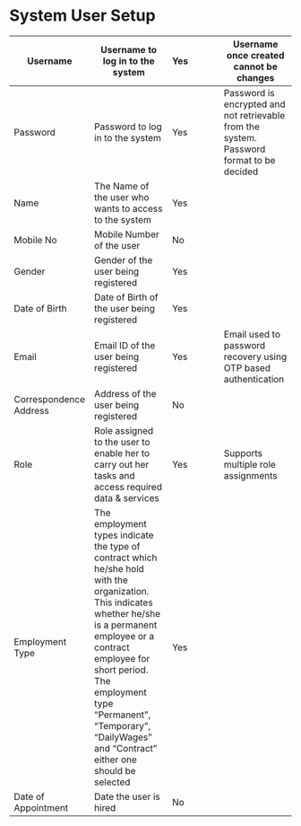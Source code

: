 # System User Setup

| Username               | Username to log in to the system                                                                                                                                                                                                                                                                   | Yes |   |   |   | Username once created cannot be changes                                                  |
| ---------------------- | -------------------------------------------------------------------------------------------------------------------------------------------------------------------------------------------------------------------------------------------------------------------------------------------------- | --- | - | - | - | ---------------------------------------------------------------------------------------- |
| Password               | Password to log in to the system                                                                                                                                                                                                                                                                   | Yes |   |   |   | Password is encrypted and not retrievable from the system. Password format to be decided |
| Name                   | The Name of the user who wants to access to the system                                                                                                                                                                                                                                             | Yes |   |   |   |                                                                                          |
| Mobile No              | Mobile Number of the user                                                                                                                                                                                                                                                                          | No  |   |   |   |                                                                                          |
| Gender                 | Gender of the user being registered                                                                                                                                                                                                                                                                | Yes |   |   |   |                                                                                          |
| Date of Birth          | Date of Birth of the user being registered                                                                                                                                                                                                                                                         | Yes |   |   |   |                                                                                          |
| Email                  | Email ID of the user being registered                                                                                                                                                                                                                                                              | Yes |   |   |   | Email used to password recovery using OTP based authentication                           |
| Correspondence Address | Address of the user being registered                                                                                                                                                                                                                                                               | No  |   |   |   |                                                                                          |
| Role                   | Role assigned to the user to enable her to carry out her tasks and access required data & services                                                                                                                                                                                                 | Yes |   |   |   | Supports multiple role assignments                                                       |
| Employment Type        | The employment types indicate the type of contract which he/she hold with the organization. This indicates whether he/she is a permanent employee or a contract employee for short period. The employment type “Permanent”, “Temporary”, “DailyWages” and “Contract” either one should be selected | Yes |   |   |   |                                                                                          |
| Date of Appointment    | Date the user is hired                                                                                                                                                                                                                                                                             | No  |   |   |   |                                                                                          |
